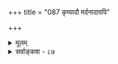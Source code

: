 +++
title = "087 कृष्यादौ मर्दनादावपि"

+++
<details><summary>मूलम्</summary>

कृष्यादौ मर्दनादावपि च न हि परप्रीतिमूला फलाप्तिस्तद्वत् स्याच्छास्त्रसिद्धेष्विति न सदफलं ह्यत्र दृष्टान्तमात्रम् ।  
दृष्टौ चाज्ञानुवृत्तिप्रभृतिषु फलदौ शासितुः प्रीतिकोपौ शिष्टौ चातस्समीची तदुपगतिरिह त्यक्तिरिष्टेऽपि वांशे ॥ ८७ ॥
</details>

<details><summary>सर्वाङ्कषा - ८७</summary>

ननु कृष्यादौ धान्यादिफलं मध्ये द्वारमन्तरापि दृष्टम् । मर्दनाद्युपचारैः शरीरपीडापरिहारः दृश्यते । औषधसेवया व्याधिनिवृत्तिर्दृश्यते । न ह्येषु मध्ये द्वारं किञ्चिदपेक्ष्यते । तद्वदेव यागादावपि भवत्वित्याशङ्क्य समाधत्ते - कृष्यादाविति । कृष्यादौ, मर्दनादावपि च **फलाप्तिः** = धान्यसुखादिरूपफलप्राप्तिः **परप्रीतिमूला** = अन्यस्य कस्यचित् प्रीत्यादिद्वारा न हि भवति । तद्वत् **शास्त्रसिद्धेष्वपि** = शास्त्रविहितेषु यागादिष्वपि **स्यात्** = फलं स्वतो भवतु । इति न **सत्** = नं समीचीनम् । अत्र **हि** = प्रकृते हि इदं दृष्टान्तमात्रम् उक्तं भवति । न हि दृष्टान्तमात्रात् वस्तुसिद्धिः । 'चिरध्वस्तं फलायालं न कर्म' इति मूलभूतप्रश्नः । दृष्टान्तप्रदर्शनेनायं प्रश्नः न समाहितो भवति । कृष्यादौ च दृष्टा एव कर्षणावापनसेचनरक्षणादिव्यापाराः आधान्यप्राप्ति क्रमशोऽनुवर्तन्ते । मर्दनादावपि दृष्टया क्रियया दृष्टमेव सुखं लभ्यते । औषधादावपि दोषपरिहारेण दृष्टविधयैव व्याधिनिवर्तकत्वम् । न चैवं यागस्वर्गयोर्मध्ये किञ्चिदनुवृत्तं दृश्यते । अतश्च दृष्टान्तदाष्टन्तिकयोर्न कोऽपि संबन्धः । ननु च पूर्वं कदाचित् कृतमल्पमुपकारं हृदये स्मरन् राजादिः कालान्तरे फलं ददाति । तत्र न हि मध्ये किञ्चित् द्वारं पश्याम इति शङ्कां इष्टापत्त्या समाधत्ते - 

1 

448. 

769 

[कार्यलिडर्थवादविमर्शः, वाच्यापूर्ववादः ] 

प्रध्वस्तं कर्म कालान्तरभवितृफलासाधकं; तल्लिङादेः 

नाही कृतमुपकार साधवो विस्मर 





वाच्योऽर्थः स्थायि कार्य; न यदि, कथमिवान्वेतु कामी नियोज्यः । 

**आज्ञानुवृत्तिप्रभृतिषु** = राजाज्ञापरिपालनं वा, अतिक्रमणं वा यत् कृतम्, तत्प्रभृतिषु कर्मसु शासितुः राज्ञः प्रीतिकोपौ फलदौ दृष्टौ, शिष्टौ **च** = तथैव 'स एवैनं भूतिं गमयति' इत्यादिना देवताप्रीतिकोपावपि शास्त्रविहितौ । अतः **तदुपगतिः** = शास्त्रोक्तस्याङ्गीकारः समीची - समीचीना । **इह** = भवदुक्तौ शास्त्रविहितयागादिकमङ्गीकृत्य तस्य फलदातृत्वप्रकारस्य परमनङ्गीकारे इष्टेऽप्यंशे **त्यक्तिर्वा** = त्यागो वा **भवेत्** = यागादिर्वा त्याज्यो भवेत्, यागमङ्गीकृत्य तस्य फलदातृत्वांशो वा त्याज्यो भवेदिति वा । सेयमर्धजरतीत्यर्थः॥ 

• ननु 'प्रथमवयसि पीतं तोयमल्पं स्मरन्तश्शिरसि निहितभारा नारिकेला नराणाम्। सलिलममृतकल्पं दधुराजीवितान्तम्' इत्यादी कथं निर्वाहः? कदाचिद्दत्तस्य जलस्य फलं बहुकालानन्तरं भवति । न हि तत्र मध्ये द्वारं किञ्चित् दृष्टम् । न च तत्रापि मध्ये चेतनोऽस्ति, नारिकेलस्यापि स्थावरचेतनत्वादिति शङ्कयम्, तस्योपकारस्मरणादीनामप्रसक्तेः । अतस्तत्र द्वारमन्तरापि कर्मणः कालान्तरे फलं दृश्यत इति कर्मणां द्वारं नापेक्षितमिति चेत्, नारिकेलबीजशक्तेरेव **तादृशत्वेन** = विलम्बेन फलदातृत्वस्य तद्वीजस्वभावत्वात् तत्रापि नारिकेलवृक्षः दृष्ट एव द्वारम्, नान्यदपेक्ष्यम् । यागादिक्रियायास्तु नाशदर्शनात्, जन्मान्तरकल्पान्तरभाविफलदातृत्वं कथमित्येव प्रकृते प्रश्नः । अत्रापि शक्तिकल्पनं तु 'शक्ताभावेऽपि शक्तिर्न हि भवति' (श्लो. 80 ) इत्यत्रैव समाहितम् । शक्तिः कुत्र तिष्ठेत् ? यागस्तु नष्टः, यागशक्तिस्त्वनुवर्तत इति तु न समञ्जसम् । शक्तेः नियमेन शक्ताश्रितत्वात् । न चात्र शक्तिर्नाद्रव्यम्, किन्त्वतिरिक्तं कार्यपदवाच्यं अन्यद्वा किञ्चिदिति चेत्, एतदेतत्समनन्तरश्लोके परीक्ष्यते । आहत्य तु द्रव्यातिशयवादस्त्वत्र व्रीह्यादाविव न संभवति । पुरुषातिशयवादे च स पुरुषः अन्ततः परमात्मैवेति स्मर्यताम् ॥ ८७ ॥
</details>
